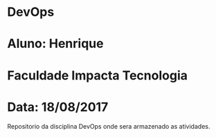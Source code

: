# DevOps
# Aluno: Henrique
# Faculdade Impacta Tecnologia
# Data: 18/08/2017

Repositorio da disciplina DevOps onde sera armazenado as atividades.
